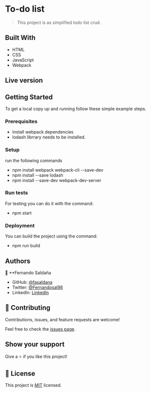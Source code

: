 # To-do list

> This project is as simplified todo list crud.

## Built With

- HTML
- CSS
- JavaScript
- Webpack

## Live version

## Getting Started

To get a local copy up and running follow these simple example steps.

### Prerequisites

- Install webpack dependencies
- lodash librrary needs to be installed.

### Setup

run the following commands

- npm install webpack webpack-cli --save-dev
- npm install --save lodash
- npm install --save-dev webpack-dev-server

### Run tests

For testing you can do it with the command:

- npm start

### Deployment

You can build the project using the command:

- npm run build

## Authors

👤 \*\*Fernando Saldaña

- GitHub: [@fasaldana](https://github.com/fasaldana)
- Twitter: [@Fernandosal98](https://twitter.com/Fernandosal98)
- LinkedIn: [LinkedIn](https://www.linkedin.com/in/fernando-saldana-8bbb89228/)

## 🤝 Contributing

Contributions, issues, and feature requests are welcome!

Feel free to check the [issues page](../../issues/).

## Show your support

Give a ⭐️ if you like this project!

## 📝 License

This project is [MIT](./MIT.md) licensed.
